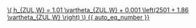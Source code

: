 <a href="/eco2_guide_center/1.%20ECO2%20Logic%20Guide/Hee1_Equation_List.html" class="equation-link" target="_blank" rel="noopener noreferrer">
  \( h_{ZUL,W} = 1.01 \vartheta_{ZUL,W} + 0.001 \left(2501 + 1.86 \vartheta_{ZUL,W} \right) \) {{ auto_eq_number }}
</a>
